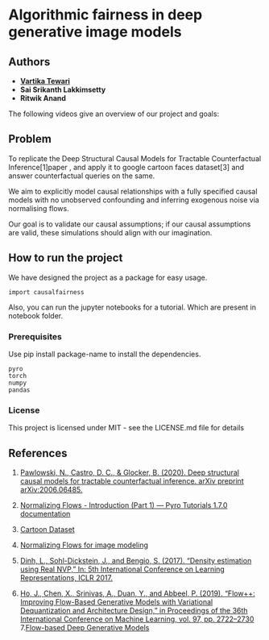 # Algorithmic fairness in deep generative image models
## Authors

* [**Vartika Tewari**](https://www.linkedin.com/in/vartika-tewari1992/)
* **Sai Srikanth Lakkimsetty**
* **Ritwik Anand**



The following videos give an overview of our project and goals:

## Problem
To replicate the Deep Structural Causal Models for Tractable Counterfactual Inference[1]paper , and apply it to google cartoon faces dataset[3] and answer counterfactual queries on the same. 

We aim to explicitly model causal relationships with a fully specified causal models with no unobserved confounding and inferring exogenous noise via  normalising flows.

Our goal is to validate our causal assumptions; if our causal assumptions are valid, these simulations should align with our imagination.



## How to run the project
We have designed the project as a package for easy usage.

 `import causalfairness`


Also, you can run the jupyter notebooks for a tutorial. Which are present in notebook folder.


### Prerequisites 

Use pip install package-name to install the dependencies. 

```
pyro
torch
numpy
pandas 

```

### License
This project is licensed under MIT - see the LICENSE.md file for details




## References
1. [Pawlowski, N., Castro, D. C., & Glocker, B. (2020). Deep structural causal models for tractable counterfactual inference. arXiv preprint arXiv:2006.06485.](https://arxiv.org/pdf/2006.06485.pdf)

2. [Normalizing Flows - Introduction (Part 1) — Pyro Tutorials 1.7.0 documentation](https://pyro.ai/examples/normalizing_flows_i.html)

3. [Cartoon Dataset](https://google.github.io/cartoonset/)

4. [Normalizing Flows for image modeling](https://uvadlc-notebooks.readthedocs.io/en/latest/tutorial_notebooks/tutorial11/NF_image_modeling.html#Tutorial-11:-Normalizing-Flows-for-image-modeling)

5. [Dinh, L., Sohl-Dickstein, J., and Bengio, S. (2017). “Density estimation using Real NVP,” In: 5th International Conference on Learning Representations, ICLR 2017.](https://arxiv.org/abs/1605.08803)
6. [Ho, J., Chen, X., Srinivas, A., Duan, Y., and Abbeel, P. (2019). “Flow++: Improving Flow-Based Generative Models with Variational Dequantization and Architecture Design,” in Proceedings of the 36th International Conference on Machine Learning, vol. 97, pp. 2722–2730](https://arxiv.org/pdf/1902.00275.pdf)
7.[Flow-based Deep Generative Models](https://lilianweng.github.io/lil-log/2018/10/13/flow-based-deep-generative-models.html)
